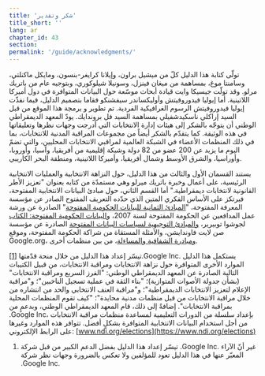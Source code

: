 ```yaml
---
title: 'شكر وتقدير'
title_short: ''
lang: ar
chapter_id: 43
section: 
permalink: '/guide/acknowledgments/'
---
```


تولّى كتابة هذا الدليل كلّ من ميشيل براون، وإيلانا كرايغر-بنسون، ومايكل ماكنلتي، وسامنتا موغ، بمساهمة من ميغان فينزل، وسونيلا شيلوكوري، وبتوجيه عام من باتريك مرلو. وقد تولّت جيسيكا وايت قيادة أبحاث موسّعة حول البيانات المتوافرة في دول أميركا اللاتينية. أما إيوليا فيدوروفيتش وأوليكساندر سيفشنكو فقاما بتصميم الدليل، فيما نفذّت إيوليا فيدوروفيتش الرسوم الغرافيكية الفردية. تم تطوير و برمجة هذا الموقع من قبل السيد إراكلي ناسكيدشفيلي بمساهمة السيد فل بروندايك. يودّ المعهد الديمقراطي الوطني أن يتوجّه بالشكر إلى هيئات إدارة الانتخابات التي أدرجت وجهات نظرها وتعليقاتها في هذه الوثيقة. كما يتقدّم بالشكر أيضاً من مجموعات المراقبة المدنية للانتخابات، بما في ذلك المنظمات الأعضاء في الشبكة العالمية لمراقبي الانتخابات المحليين، والتي تضمّ اليوم ما يزيد عن 200 عضو من 82 دولة وشبكة إقليمية من أفريقيا، وآسيا، وأوروبا، وأوراسيا، والشرق الأوسط وشمال أفريقيا، وأميركا اللاتينية، ومنطقة البحر الكاريبي.

يستند القسمان الأول والثالث من هذا الدليل، حول النزاهة الانتخابية والعمليات الانتخابية الرئيسية، على أعمال وخبرة باتريك ميرلو وهي مستمدّة من كتابه بعنوان "تعزيز الأطر القانونية لانتخابات ديمقراطية." أما القسم الثاني، حول مبادئ البيانات الانتخابية المفتوحة، فيرتكز على الأساس الفكري المتين الذي حدّده التعريف المفتوح الصادر عن مؤسسة المعرفة المفتوحة، "[المبادئ الثمانية للبيانات الحكومية المفتوحة](https://public.resource.org/8_principles.html)" الصادرة عن ورشة عمل المدافعين عن الحكومة المفتوحة لسنة 2007، و[البيانات الحكومية المفتوحة: الكتاب](https://opengovdata.io/) لجوشوا توبيرير، [والمبادئ التوجيهية لسياسات البيانات المفتوحة](http://sunlightfoundation.com/opendataguidelines/) الصادرة عن مؤسسة صن لايت فاوندايشن، والأمثلة المستقاة من شراكة الحكومة المفتوحة، وموقع Google.org، [ومبادرة الشفافية والمساءلة](http://www.transparency-initiative.org/)، من بين منظمات أخرى.

تيسّر إعداد هذا الدليل من خلال منحة قدّمتها [\[1\]](#footnote-1).Google Inc. يستكمل هذا الدليل الموارد الأخرى المتوافرة حول نزاهة الانتخابات ومراقبة الانتخابات، من قبيل الكتيبات التالية الصادرة عن المعهد الديمقراطي الوطني: "الفرز السريع ومراقبة الانتخابات" (بشأن جدولة الأصوات المتوازية)؛ "بناء الثقة في عملية تسجيل الناخبين"؛ و"مراقبة الإعلام لتعزيز الانتخابات الديمقراطية"؛ و"مراقبة العنف الانتخابي والحد من انتشاره من خلال مراقبة الانتخابات من قبل منظمات مدنية محايدة"؛ "كيف تقوم المنظمات المحلية بمراقبة الانتخابات". إضافةً إلى ذلك، قام المعهد الديمقراطي الوطني، وبدعمٍ من .Google Inc، بإعداد سلسلة من الدورات التعليمية لمساعدة منظمات مراقبة الانتخابات من أجل استخدام البيانات الانتخابية المتوافرة بشكلٍ أفضل. تتوافر هذه الموارد وغيرها على الرابط الإلكتروني: [www.ndi.org/elections](https://www.ndi.org/elections)

1.  [](#reference-1)تيسّر إعداد هذا الدليل بفضل الدعم الكبير من قبل شركة .Google Inc. غير أنّ الآراء المعبّر عنها في هذا الدليل تعود للمؤلفين ولا تعكس بالضرورة وجهات نظر شركة .Google Inc.
